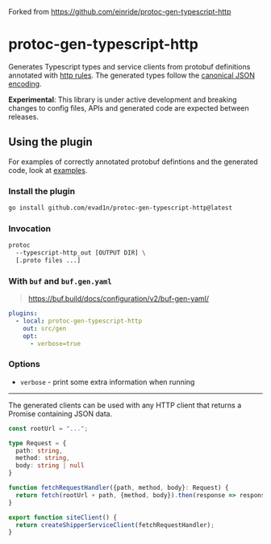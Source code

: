 Forked from https://github.com/einride/protoc-gen-typescript-http

# protoc-gen-typescript-http

Generates Typescript types and service clients from protobuf definitions
annotated with
[http rules](https://github.com/googleapis/googleapis/blob/master/google/api/http.proto).
The generated types follow the
[canonical JSON encoding](https://developers.google.com/protocol-buffers/docs/proto3#json).

**Experimental**: This library is under active development and breaking changes
to config files, APIs and generated code are expected between releases.

## Using the plugin

For examples of correctly annotated protobuf defintions and the generated code,
look at [examples](./examples).

### Install the plugin

```bash
go install github.com/evad1n/protoc-gen-typescript-http@latest
```

### Invocation

```bash
protoc
  --typescript-http_out [OUTPUT DIR] \
  [.proto files ...]
```

### With `buf` and `buf.gen.yaml`

> https://buf.build/docs/configuration/v2/buf-gen-yaml/

```yml
plugins:
  - local: protoc-gen-typescript-http
    out: src/gen
    opt:
      - verbose=true
```

### Options

- `verbose` - print some extra information when running


______________________________________________________________________

The generated clients can be used with any HTTP client that returns a Promise
containing JSON data.

```typescript
const rootUrl = "...";

type Request = {
  path: string,
  method: string,
  body: string | null
}

function fetchRequestHandler({path, method, body}: Request) {
  return fetch(rootUrl + path, {method, body}).then(response => response.json())
}

export function siteClient() {
  return createShipperServiceClient(fetchRequestHandler);
}
```
